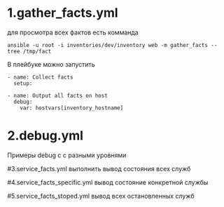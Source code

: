 # 1.gather_facts.yml

для просмотра всех фактов есть комманда

```ansible -u root -i inventories/dev/inventory web -m gather_facts --tree /tmp/fact```

В плейбуке можно запустить
```
- name: Collect facts
  setup:

- name: Output all facts on host
  debug:
    var: hostvars[inventory_hostname]
```
# 2.debug.yml
Примеры debug c с разными уровнями

#3.service_facts.yml
выполнить вывод состояния всех служб

#4.service_facts_specific.yml
вывод состояние конкретной службы

#5.service_facts_stoped.yml
вывод всех остановленных служб
